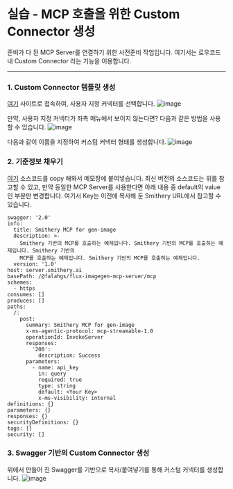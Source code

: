 실습 - MCP 호출을 위한 Custom Connector 생성
===

준비가 다 된 MCP Server를 연결하기 위한 사전준비 작업입니다.
여기서는 로우코드 내 Custom Connector 라는 기능을 이용합니다.

---

### 1. Custom Connector 템플릿 생성
[여기](https://make.preview.powerautomate.com/) 사이트로 접속하여, 사용자 지정 커넥터를 선택합니다. 
![image](https://github.com/user-attachments/assets/fa0d015f-110f-425a-8f14-11d2eca4cf6f)

만약, 사용자 지정 커넥터가 좌측 메뉴에서 보이지 않는다면? 다음과 같은 방법을 사용할 수 있습니다.
![image](https://github.com/user-attachments/assets/6f640ee4-b7fa-429f-b4ad-a6cd532ed708)

다음과 같이 이름을 지정하여 커스텀 커넥터 형태를 생성합니다.
![image](https://github.com/user-attachments/assets/e723da8e-2bbe-4d38-bb4b-778d2fcfd88f)


### 2. 기준정보 채우기
[여기](https://learn.microsoft.com/ko-kr/microsoft-copilot-studio/agent-extend-action-mcp#mcp-server-schema-examples) 소스코드를 copy 해와서 메모장에 붙여넣습니다.
최신 버전의 소스코드는 위를 참고할 수 있고, 만약 동일한 MCP Server를 사용한다면 아래 내용 중 default의 value인 **<Your Key>** 부분만 변경합니다.
여기서 Key는 이전에 복사해 둔 Smithery URL에서 참고할 수 있습니다.

```
swagger: '2.0'
info:
  title: Smithery MCP for gen-image
  description: >-
    Smithery 기반의 MCP를 호출하는 예제입니다. Smithery 기반의 MCP를 호출하는 예제입니다. Smithery 기반의
    MCP를 호출하는 예제입니다. Smithery 기반의 MCP를 호출하는 예제입니다.
  version: '1.0'
host: server.smithery.ai
basePath: /@falahgs/flux-imagegen-mcp-server/mcp
schemes:
  - https
consumes: []
produces: []
paths:
  /:
    post:
      summary: Smithery MCP for gen-image
      x-ms-agentic-protocol: mcp-streamable-1.0
      operationId: InvokeServer
      responses:
        '200':
          description: Success
      parameters:
        - name: api_key
          in: query
          required: true
          type: string
          default: <Your Key>
          x-ms-visibility: internal
definitions: {}
parameters: {}
responses: {}
securityDefinitions: {}
tags: []
security: []
```

### 3. Swagger 기반의 Custom Connector 생성
위에서 만들어 진 Swagger를 기반으로 복사/붙여넣기를 통해 커스텀 커넥터를 생성합니다.
![image](https://github.com/user-attachments/assets/6c1700e9-175e-40ec-a2ee-410d20866b5a)

